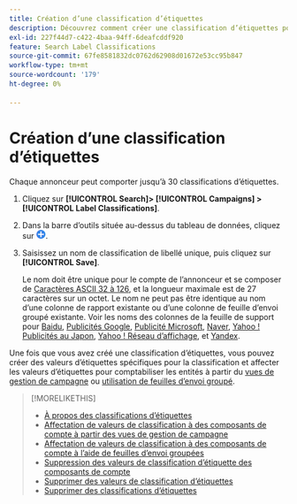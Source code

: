 ```yaml
---
title: Création d’une classification d’étiquettes
description: Découvrez comment créer une classification d’étiquettes pour regrouper les composants de votre compte.
exl-id: 227f44d7-c422-4baa-94ff-6deafcddf920
feature: Search Label Classifications
source-git-commit: 67fe8581832dc0762d62908d01672e53cc95b847
workflow-type: tm+mt
source-wordcount: '179'
ht-degree: 0%

---
```


# Création d’une classification d’étiquettes

Chaque annonceur peut comporter jusqu’à 30 classifications d’étiquettes.

1. Cliquez sur **[!UICONTROL Search]> [!UICONTROL Campaigns] >[!UICONTROL Label Classifications]**.

1. Dans la barre d’outils située au-dessus du tableau de données, cliquez sur ![Créer](/help/search-social-commerce/assets/add.png "Créer").

1. Saisissez un nom de classification de libellé unique, puis cliquez sur **[!UICONTROL Save]**.

   Le nom doit être unique pour le compte de l’annonceur et se composer de [Caractères ASCII 32 à 126](https://www.asciitable.com/), et la longueur maximale est de 27 caractères sur un octet. Le nom ne peut pas être identique au nom d’une colonne de rapport existante ou d’une colonne de feuille d’envoi groupé existante. Voir les noms des colonnes de la feuille de support pour [Baidu](/help/search-social-commerce/campaign-management/bulksheets/bulksheet-data-formats/bulksheet-data-baidu.md), [Publicités Google](/help/search-social-commerce/campaign-management/bulksheets/bulksheet-data-formats/bulksheet-data-google.md), [Publicité Microsoft](/help/search-social-commerce/campaign-management/bulksheets/bulksheet-data-formats/bulksheet-data-microsoft.md), [Naver](/help/search-social-commerce/campaign-management/bulksheets/bulksheet-data-formats/bulksheet-data-naver.md), [Yahoo ! Publicités au Japon](/help/search-social-commerce/campaign-management/bulksheets/bulksheet-data-formats/bulksheet-data-yahoo-japan.md), [Yahoo ! Réseau d’affichage](/help/search-social-commerce/campaign-management/bulksheets/bulksheet-data-formats/bulksheet-data-yahoo-display-network.md), et [Yandex](/help/search-social-commerce/campaign-management/bulksheets/bulksheet-data-formats/bulksheet-data-yandex.md).

Une fois que vous avez créé une classification d’étiquettes, vous pouvez créer des valeurs d’étiquettes spécifiques pour la classification et affecter les valeurs d’étiquettes pour comptabiliser les entités à partir du [vues de gestion de campagne](classification-values-assign-campaign-management.md) ou [utilisation de feuilles d’envoi groupé](classification-values-assign-bulksheets.md).

>[!MORELIKETHIS]
>
>* [À propos des classifications d’étiquettes](classification-about.md)
>* [Affectation de valeurs de classification à des composants de compte à partir des vues de gestion de campagne](classification-values-assign-campaign-management.md)
>* [Affectation de valeurs de classification à des composants de compte à l’aide de feuilles d’envoi groupées](classification-values-assign-bulksheets.md)
>* [Suppression des valeurs de classification d’étiquette des composants de compte](classification-values-remove.md)
>* [Supprimer des valeurs de classification d’étiquettes](classification-values-delete.md)
>* [Supprimer des classifications d’étiquettes](classification-delete.md)
